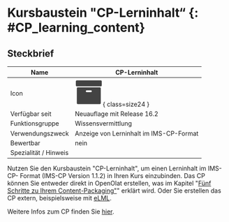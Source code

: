 # Kursbaustein "CP-Lerninhalt“ {: #CP_learning_content}


## Steckbrief

Name | CP-Lerninhalt
---------|----------
Icon | ![CP-Lerninhalt Icon](assets/content.png){ class=size24  }
Verfügbar seit | Neuauflage mit Release 16.2
Funktionsgruppe | Wissensvermittlung
Verwendungszweck | Anzeige von Lerninhalt im IMS-CP-Format
Bewertbar | nein
Spezialität / Hinweis |

Nutzen Sie den Kursbaustein "CP-Lerninhalt", um einen Lerninhalt im IMS-CP- Format (IMS-CP Version 1.1.2) in Ihren Kurs einzubinden. Das CP können Sie entweder direkt in OpenOlat erstellen, was im Kapitel "[Fünf Schritte zu Ihrem Content-Packaging"](../resource_cp/In_Five_Steps_to_Your_Content_Package.de.md)" erklärt wird. Oder Sie erstellen das CP extern, beispielsweise mit [eLML](http://www.elml.org "eLML ").

Weitere Infos zum CP finden Sie [hier](../learningresources/CP_Editor.de.md).  